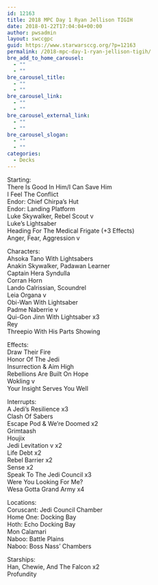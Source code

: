 ```yaml
---
id: 12163
title: 2018 MPC Day 1 Ryan Jellison TIGIH
date: 2018-01-22T17:04:04+00:00
author: pwsadmin
layout: swccgpc
guid: https://www.starwarsccg.org/?p=12163
permalink: /2018-mpc-day-1-ryan-jellison-tigih/
bre_add_to_home_carousel:
  - ""
  - ""
bre_carousel_title:
  - ""
  - ""
bre_carousel_link:
  - ""
  - ""
bre_carousel_external_link:
  - ""
  - ""
bre_carousel_slogan:
  - ""
  - ""
categories:
  - Decks
---
```

Starting:  
There Is Good In Him/I Can Save Him  
I Feel The Conflict  
Endor: Chief Chirpa’s Hut  
Endor: Landing Platform  
Luke Skywalker, Rebel Scout v  
Luke’s Lightsaber  
Heading For The Medical Frigate (+3 Effects)  
Anger, Fear, Aggression v

Characters:  
Ahsoka Tano With Lightsabers  
Anakin Skywalker, Padawan Learner  
Captain Hera Syndulla  
Corran Horn  
Lando Calrissian, Scoundrel  
Leia Organa v  
Obi-Wan With Lightsaber  
Padme Naberrie v  
Qui-Gon Jinn With Lightsaber x3  
Rey  
Threepio With His Parts Showing

Effects:  
Draw Their Fire  
Honor Of The Jedi  
Insurrection & Aim High  
Rebellions Are Built On Hope  
Wokling v  
Your Insight Serves You Well

Interrupts:  
A Jedi’s Resilience x3  
Clash Of Sabers  
Escape Pod & We’re Doomed x2  
Grimtaash  
Houjix  
Jedi Levitation v x2  
Life Debt x2  
Rebel Barrier x2  
Sense x2  
Speak To The Jedi Council x3  
Were You Looking For Me?  
Wesa Gotta Grand Army x4

Locations:  
Coruscant: Jedi Council Chamber  
Home One: Docking Bay  
Hoth: Echo Docking Bay  
Mon Calamari  
Naboo: Battle Plains  
Naboo: Boss Nass’ Chambers

Starships:  
Han, Chewie, And The Falcon x2  
Profundity